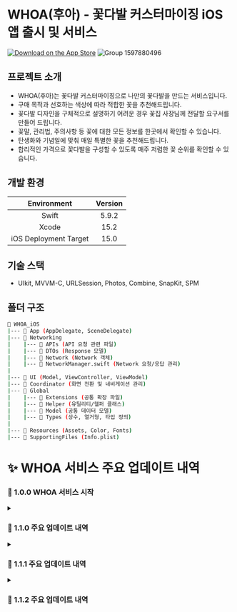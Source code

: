# WHOA(후아) - 꽃다발 커스터마이징 iOS 앱 출시 및 서비스

[![Download on the App Store](https://github.com/user-attachments/assets/cfd34b39-b70f-4ed0-97f7-36bd0d3afe5d)](https://apps.apple.com/kr/app/whoa-%ED%9B%84%EC%95%84/id6517357818)
![Group 1597880496](https://github.com/user-attachments/assets/c8deadc2-39d3-4cd1-982d-bb50026ee329)


## 프로젝트 소개
- WHOA(후아)는 꽃다발 커스터마이징으로 나만의 꽃다발을 만드는 서비스입니다.
- 구매 목적과 선호하는 색상에 따라 적합한 꽃을 추천해드립니다.
- 꽃다발 디자인을 구체적으로 설명하기 어려운 경우 꽃집 사장님께 전달할 요구서를 만들어 드립니다.
- 꽃말, 관리법, 주의사항 등 꽃에 대한 모든 정보를 한곳에서 확인할 수 있습니다.
- 탄생화와 기념일에 맞춰 매일 특별한 꽃을 추천해드립니다.
- 합리적인 가격으로 꽃다발을 구성할 수 있도록 매주 저렴한 꽃 순위를 확인할 수 있습니다.

## 개발 환경
| Environment            | Version |
|:-----------------------:|:-------:|
|        Swift           |  5.9.2  |
|        Xcode           |  15.2   |
| iOS Deployment Target  |  15.0   |

## 기술 스택
- UIkit, MVVM-C, URLSession, Photos, Combine, SnapKit, SPM

## 폴더 구조
``` bash
📁 WHOA_iOS
|--- 📁 App (AppDelegate, SceneDelegate)
|--- 📁 Networking
|    |--- 📁 APIs (API 요청 관련 파일)
|    |--- 📁 DTOs (Response 모델)
|    |--- 📁 Network (Network 객체)
|    |--- 📁 NetworkManager.swift (Network 요청/응답 관리)
|
|--- 📁 UI (Model, ViewController, ViewModel)
|--- 📁 Coordinator (화면 전환 및 네비게이션 관리)
|--- 📁 Global
|    |--- 📁 Extensions (공통 확장 파일)
|    |--- 📁 Helper (유틸리티/헬퍼 클래스)
|    |--- 📁 Model (공통 데이터 모델)
|    |--- 📁 Types (상수, 열거형, 타입 정의)
|
|--- 📁 Resources (Assets, Color, Fonts)
|--- 📁 SupportingFiles (Info.plist)
```

# ✨ WHOA 서비스 주요 업데이트 내역

### 🌸 1.0.0 WHOA 서비스 시작

<details>
  <summary><h3>🌸 1.1.0 주요 업데이트 내역</h3></summary>
  
  ## 1. 꽃다발 커스터마이징
  ### 1.1 커스터마이징 시작 페이지
  - 커스터마이징 시작 페이지 추가
  
  ### 1.2 꽃다발 구매 목적 페이지
  - 구매 목적 이미지를 기존 이모티콘에서 일러스트로 변경
  
  ### 1.3 꽃다발 색 선택 페이지
  - 색 선택 방식 변경
  - 컬러 팔레트 색감 변경
  
  ### 1.4 꽃 선택 페이지
  - 구매 목적과 관련된 꽃만 추천해주는 알고리즘 추가

  ## 2. 홈
  ### 2.1 배너
  - 오늘의 꽃 추천 배너 및 관련 기능 추가
  - 커스터마이징 살펴보기 클릭 시 커스터마이징 시작 페이지로 이동하는 기능 추가
  - 배너 무한 스크롤 기능 추가
  - 배너 전환 방향 한쪽으로 통일되도록 수정
  
  ### 2.2 저렴한 꽃 랭킹
  - 꽃 거래가 데이터 출처 표기 UI 추가
  - 꽃 이미지가 없는 경우 꽃 일러스트가 표시되도록 수정

  ## 3. 꽃 상세 페이지
  ### 3.1 꽃말 정보
  - 색상에 따른 꽃말 정보 표시 기능 추가
  - 동일한 꽃말이 여러 번 표시되지 않도록 개선
  
  ### 3.2 커스터마이징 V2 기능 추가
  - 사용자가 선택한 데이터를 기반으로 메인 꽃과 색상 값을 고정하는 로직 구현

  ## 4. 마이 페이지
  ### 4.1 마이 페이지 UI 개선
  - 전체, 저장된 요구서, 제작 완료 탭으로 구분되도록 구성
  
  ### 4.2 요구서 기능
  - 수정 시 기존 선택 데이터 불러오기 기능 추가

  ## 5. 요구서 상세 페이지
  ### 5.1 UI 개선
  - 요구서 상세 페이지의 UI를 전반적으로 개선
  
  ### 5.2 추가 기능
  - 요구서 상세 페이지 내부에서도 수정 삭제 기능 추가

  ## 6. 온보딩 페이지
  ### 6.1 온보딩 페이지 추가
  - 신규 사용자 경험을 위해 온보딩 페이지 구현
  
</details>

<details>
  <summary><h3>🌸 1.1.1 주요 업데이트 내역</h3></summary>
  
  ## 1. 홈
  ### 1.1 오늘의 추천 꽃 배너
  - 배너의 속도 느리게 조정
  
  ### 1.2 저렴한 꽃 랭킹
  - 크롤링 데이터 기준 날짜 불일치 현상 수정
  - 출처표기 위치 변경

  ## 2. 꽃 상세 페이지
  ### 2.1 꽃 사진
  - PageControl 색상 변경
  
  ### 2.2 색상 탭
  - 색상 탭 안내문구 및 위치 변경
  
  ### 2.3 이 꽃으로 꾸미기
  - 이 꽃으로 꾸미기 꽃다발 이름 설정 페이지 누락 수정

  ## 3. 꽃다발 커스터마이징
  ### 3.1 꽃 조합 색 선택
  - 드롭다운 기능 삭제
  
  ### 3.2 메인 꽃 선택
  - Title 및 안내문구 변경
  - 선택한 색상과 관련 꽃 데이터만 조회되도록 수정
  
  ### 3.3 가격 설정
  - 가격 최대 범위 150,000 -> 100,000 수정
  - 가격 표시 포맷 #,###로 포맷 변경
  
  ### 3.4 요구서 확인
  - 컬러칩 뷰 테두리 추가
  - 포장지 및 추가요구사항 잘림 현상 수정
  - 가격 표시 포맷 #,###로 포맷 변경
  
</details>

<details>
  <summary><h3>🌸 1.1.2 주요 업데이트 내역</h3></summary>

  ## 1. 홈
  ### 1.1 로고
  - 로고 크기 확대

  ### 1.2 검색바
  - 검색바 높이 조정
  - 테두리 모서리 둥굴기 수정
  - 돋보기 크기 축소

  ### 1.3 오늘의 추천 꽃
  - 좌측 레이아웃 수정
  - 우측 레이아웃 조정 및 사진 크기 조정

  ### 1.4 인기 꽃 랭킹
  - 후아 인기 꽃 랭킹 제공

  ## 2. 꽃 상세 페이지
  ### 2.1 꽃 색상 섹션
  - 설명 문구 폰트 크기 축소

  ## 3. 꽃다발 커스터마이징
  ### 3.1 메인 꽃 선택 페이지
  - 꽃 이미지 로딩 속도 개선(디스크 캐싱 추가)

  ### 3.2 요구서 확인 페이지
  - 펜슬 아이콘 클릭 불가 오류 수정

  ## 4. 마이페이지
  ### 4.1 마이페이지 홈
  - 타이틀명 변경 및 미세 레이아웃 수정
  - 저장된 요구서 탭 타이틀 변경
  
  ### 4.2 요구서 상세페이지
  - 제작완료 표시 오류 수정

  ### 4.3 바텀시트
  - 제작완료 섹션 텍스트 변경
  - 텍스트 폰트크기 축소
  - 취소 버튼 동작 오류 수정

  ### 4.4 이미지 저장 팝업
  - 멘트 변경
  - 상세 문구 삭제

  ### 4.5 제작 완료된 요구서 상세 페이지
  - 이미지 저장 버튼 표시 오류 수정
  
</details>
